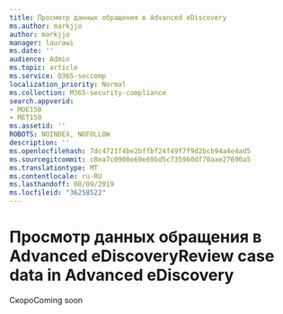 ```yaml
---
title: Просмотр данных обращения в Advanced eDiscovery
ms.author: markjjo
author: markjjo
manager: laurawi
ms.date: ''
audience: Admin
ms.topic: article
ms.service: O365-seccomp
localization_priority: Normal
ms.collection: M365-security-compliance
search.appverid:
- MOE150
- MET150
ms.assetid: ''
ROBOTS: NOINDEX, NOFOLLOW
description: ''
ms.openlocfilehash: 7dc4721f4be2bffbf24f49f7f9d2bcb94a4e4ad5
ms.sourcegitcommit: c8ea7c0900e69e69bd5c735960df70aae27690a5
ms.translationtype: MT
ms.contentlocale: ru-RU
ms.lasthandoff: 08/09/2019
ms.locfileid: "36258522"
---
```

# <a name="review-case-data-in-advanced-ediscovery"></a><span data-ttu-id="c1f1d-102">Просмотр данных обращения в Advanced eDiscovery</span><span class="sxs-lookup"><span data-stu-id="c1f1d-102">Review case data in Advanced eDiscovery</span></span>


<span data-ttu-id="c1f1d-103">Скоро</span><span class="sxs-lookup"><span data-stu-id="c1f1d-103">Coming soon</span></span>